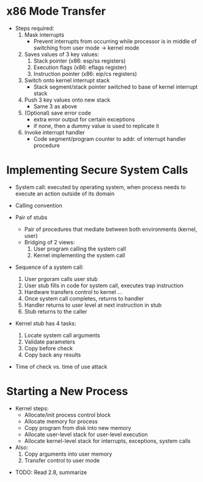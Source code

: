 # x86 Mode Transfer
- Steps required:
    1. Mask interrupts
        - Prevent interrupts from occurring while processor is in middle of switching from user mode -> kernel mode
    2. Saves values of 3 key values:
        1. Stack pointer (x86: esp/ss registers)
        2. Execution flags (x86: eflags register)
        3. Instruction pointer (x86: eip/cs registers)
    3. Switch onto kernel interrupt stack
        - Stack segment/stack pointer switched to base of kernel interrupt stack
    4. Push 3 key values onto new stack
        - Same 3 as above
    5. (Optional) save error code
        - extra error output for certain exceptions
        - if none, then a dummy value is used to replicate it
    6. Invoke interrupt handler
        - Code segment/program counter to addr. of interrupt handler procedure


# Implementing Secure System Calls
- System call: executed by operating system, when process needs to execute an action outside of its domain 

- Calling convention

- Pair of stubs
    - Pair of procedures that mediate between both environments (kernel, user)
    - Bridging of 2 views:
        1. User program calling the system call
        2. Kernel implementing the system call

- Sequence of a system call:
    1. User prgoram calls user stub
    2. User stub fills in code for system call, executes trap instruction
    3. Hardware transfers control to kernel
        ...
    4. Once system call completes, returns to handler
    5. Handler returns to user level at next instruction in stub
    6. Stub returns to the caller

- Kernel stub has 4 tasks:
    1. Locate system call arguments
    2. Validate parameters
    3. Copy before check
    4. Copy back any results

- Time of check vs. time of use attack


# Starting a New Process 
- Kernel steps:
    - Allocate/init process control block
    - Allocate memory for process
    - Copy program from disk into new memory
    - Allocate user-level stack for user-level execution
    - Allocate kernel-level stack for interrupts, exceptions, system calls
- Also:
    1. Copy arguments into user memory
    2. Transfer control to user mode

* TODO: Read 2.8, summarize
